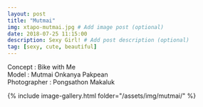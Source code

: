 ```yaml
---
layout: post
title: "Mutmai"
img: xtapo-mutmai.jpg # Add image post (optional)
date: 2018-07-25 11:15:00
description: Sexy Girl! # Add post description (optional)
tag: [sexy, cute, beautiful]
---
```

Concept : Bike with Me  
Model : Mutmai Onkanya Pakpean  
Photographer : Pongsathon Makaluk    

{% include image-gallery.html folder="/assets/img/mutmai/" %}
